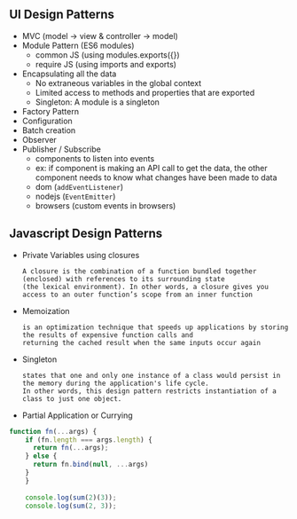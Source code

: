  ## UI Design Patterns
 
 - MVC (model -> view & controller -> model)
 - Module Pattern (ES6 modules) 
    - common JS (using modules.exports({})
    - require JS (using imports and exports)
  - Encapsulating all the data
    - No extraneous variables in the global context
    - Limited access to methods and properties that are exported
    - Singleton: A module is a singleton
  - Factory Pattern
   - Configuration
   - Batch creation
  - Observer
  - Publisher / Subscribe
    - components to listen into events 
    - ex: if component is making an API call to get the data, the other component needs to know what changes have been made to data
    - dom (`addEventListener`)
    - nodejs (`EventEmitter`)
    - browsers (custom events in browsers)
  
  ## Javascript Design Patterns
     
 - Private Variables using closures
     ```text
    A closure is the combination of a function bundled together (enclosed) with references to its surrounding state 
    (the lexical environment). In other words, a closure gives you access to an outer function’s scope from an inner function
    ```
 - Memoization
     ```text
    is an optimization technique that speeds up applications by storing the results of expensive function calls and 
    returning the cached result when the same inputs occur again
    ```
 - Singleton
    ```text
    states that one and only one instance of a class would persist in the memory during the application's life cycle. 
    In other words, this design pattern restricts instantiation of a class to just one object.
    ```
 - Partial Application or Currying
     
 ```js     
 function fn(...args) {
     if (fn.length === args.length) {
       return fn(...args);
     } else {
       return fn.bind(null, ...args)
     }
     } 
     
     console.log(sum(2)(3));
     console.log(sum(2, 3));
```
